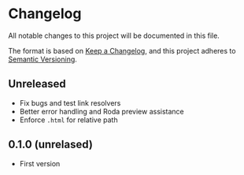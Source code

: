 # Changelog

All notable changes to this project will be documented in this file.

The format is based on [Keep a Changelog](https://keepachangelog.com/en/1.0.0/),
and this project adheres to [Semantic Versioning](https://semver.org/spec/v2.0.0.html).

## Unreleased

- Fix bugs and test link resolvers
- Better error handling and Roda preview assistance
- Enforce `.html` for relative path

## 0.1.0 (unrelased)

- First version
